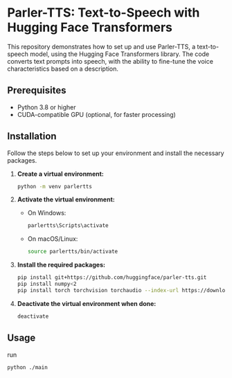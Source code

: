 # Parler-TTS: Text-to-Speech with Hugging Face Transformers

This repository demonstrates how to set up and use Parler-TTS, a text-to-speech model, using the Hugging Face Transformers library. The code converts text prompts into speech, with the ability to fine-tune the voice characteristics based on a description.

## Prerequisites

- Python 3.8 or higher
- CUDA-compatible GPU (optional, for faster processing)

## Installation

Follow the steps below to set up your environment and install the necessary packages.

1. **Create a virtual environment:**

    ```bash
    python -m venv parlertts
    ```

2. **Activate the virtual environment:**

    - On Windows:
    
      ```bash
      parlertts\Scripts\activate
      ```
    
    - On macOS/Linux:
    
      ```bash
      source parlertts/bin/activate
      ```

3. **Install the required packages:**

    ```bash
    pip install git+https://github.com/huggingface/parler-tts.git
    pip install numpy<2
    pip install torch torchvision torchaudio --index-url https://download.pytorch.org/whl/cu118
    ```

4. **Deactivate the virtual environment when done:**

    ```bash
    deactivate
    ```

## Usage

run
```
python ./main
```